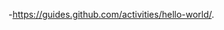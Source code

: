 -https://guides.github.com/activities/hello-world/.

<!---
codingbuddies2k21/codingbuddies2k21 is a ✨ special ✨ repository because its `README.md` (this file) appears on your GitHub profile.
You can click the Preview link to take a look at your changes.
--->
